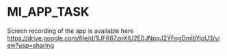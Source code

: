 # MI_APP_TASK

Screen recording of the app is available here https://drive.google.com/file/d/1UF667zoXIU2E0JNpqJ2YFogDmlbYipU3/view?usp=sharing
